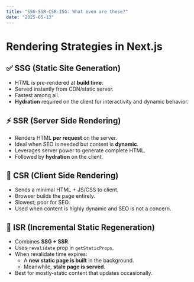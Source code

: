 ```yaml
---
title: "SSG-SSR-CSR-ISG: What even are these?"
date: "2025-05-13"
---
```


# Rendering Strategies in Next.js

## ✅ SSG (Static Site Generation)
- HTML is pre-rendered at **build time**.
- Served instantly from CDN/static server.
- Fastest among all.
- **Hydration** required on the client for interactivity and dynamic behavior.

## ⚡ SSR (Server Side Rendering)
- Renders HTML **per request** on the server.
- Ideal when SEO is needed but content is **dynamic**.
- Leverages server power to generate complete HTML.
- Followed by **hydration** on the client.

## 🐢 CSR (Client Side Rendering)
- Sends a minimal HTML + JS/CSS to client.
- Browser builds the page entirely.
- Slowest; poor for SEO.
- Used when content is highly dynamic and SEO is not a concern.

## 🔄 ISR (Incremental Static Regeneration)
- Combines **SSG + SSR**.
- Uses `revalidate` prop in `getStaticProps`.
- When revalidate time expires:
  - A **new static page is built** in the background.
  - Meanwhile, **stale page is served**.
- Best for mostly-static content that updates occasionally.
